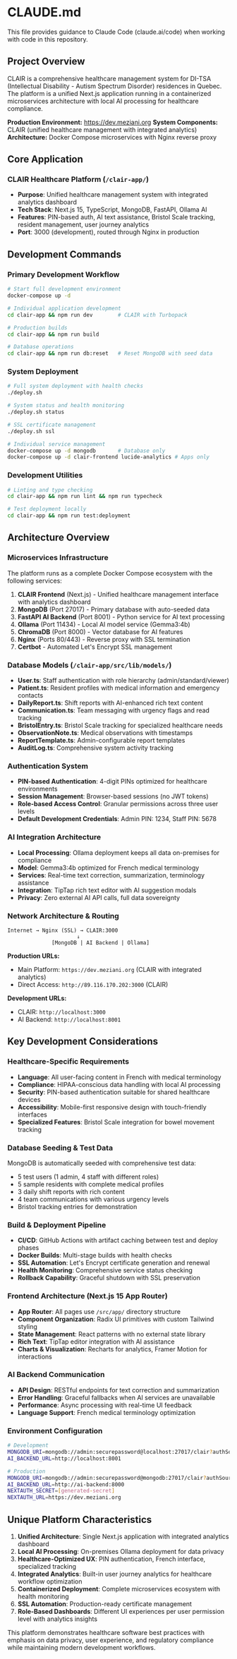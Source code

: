 # CLAUDE.md

This file provides guidance to Claude Code (claude.ai/code) when working with code in this repository.

## Project Overview

CLAIR is a comprehensive healthcare management system for DI-TSA (Intellectual Disability - Autism Spectrum Disorder) residences in Quebec. The platform is a unified Next.js application running in a containerized microservices architecture with local AI processing for healthcare compliance.

**Production Environment:** https://dev.meziani.org
**System Components:** CLAIR (unified healthcare management with integrated analytics)
**Architecture:** Docker Compose microservices with Nginx reverse proxy

## Core Application

### CLAIR Healthcare Platform (`/clair-app/`)
- **Purpose**: Unified healthcare management system with integrated analytics dashboard
- **Tech Stack**: Next.js 15, TypeScript, MongoDB, FastAPI, Ollama AI
- **Features**: PIN-based auth, AI text assistance, Bristol Scale tracking, resident management, user journey analytics
- **Port**: 3000 (development), routed through Nginx in production

## Development Commands

### Primary Development Workflow
```bash
# Start full development environment
docker-compose up -d

# Individual application development
cd clair-app && npm run dev        # CLAIR with Turbopack

# Production builds
cd clair-app && npm run build

# Database operations
cd clair-app && npm run db:reset   # Reset MongoDB with seed data
```

### System Deployment
```bash
# Full system deployment with health checks
./deploy.sh

# System status and health monitoring
./deploy.sh status

# SSL certificate management
./deploy.sh ssl

# Individual service management
docker-compose up -d mongodb       # Database only
docker-compose up -d clair-frontend lucide-analytics # Apps only
```

### Development Utilities
```bash
# Linting and type checking
cd clair-app && npm run lint && npm run typecheck

# Test deployment locally
cd clair-app && npm run test:deployment
```

## Architecture Overview

### Microservices Infrastructure
The platform runs as a complete Docker Compose ecosystem with the following services:

1. **CLAIR Frontend** (Next.js) - Unified healthcare management interface with analytics dashboard
2. **MongoDB** (Port 27017) - Primary database with auto-seeded data
3. **FastAPI AI Backend** (Port 8001) - Python service for AI text processing
4. **Ollama** (Port 11434) - Local AI model service (Gemma3:4b)
5. **ChromaDB** (Port 8000) - Vector database for AI features
6. **Nginx** (Ports 80/443) - Reverse proxy with SSL termination
7. **Certbot** - Automated Let's Encrypt SSL management

### Database Models (`/clair-app/src/lib/models/`)
- **User.ts**: Staff authentication with role hierarchy (admin/standard/viewer)
- **Patient.ts**: Resident profiles with medical information and emergency contacts
- **DailyReport.ts**: Shift reports with AI-enhanced rich text content
- **Communication.ts**: Team messaging with urgency flags and read tracking
- **BristolEntry.ts**: Bristol Scale tracking for specialized healthcare needs
- **ObservationNote.ts**: Medical observations with timestamps
- **ReportTemplate.ts**: Admin-configurable report templates
- **AuditLog.ts**: Comprehensive system activity tracking

### Authentication System
- **PIN-based Authentication**: 4-digit PINs optimized for healthcare environments
- **Session Management**: Browser-based sessions (no JWT tokens)
- **Role-based Access Control**: Granular permissions across three user levels
- **Default Development Credentials**: Admin PIN: 1234, Staff PIN: 5678

### AI Integration Architecture
- **Local Processing**: Ollama deployment keeps all data on-premises for compliance
- **Model**: Gemma3:4b optimized for French medical terminology
- **Services**: Real-time text correction, summarization, terminology assistance
- **Integration**: TipTap rich text editor with AI suggestion modals
- **Privacy**: Zero external AI API calls, full data sovereignty

### Network Architecture & Routing
```
Internet → Nginx (SSL) → CLAIR:3000
                      ↓
              [MongoDB | AI Backend | Ollama]
```

**Production URLs:**
- Main Platform: `https://dev.meziani.org` (CLAIR with integrated analytics)
- Direct Access: `http://89.116.170.202:3000` (CLAIR)

**Development URLs:**
- CLAIR: `http://localhost:3000`
- AI Backend: `http://localhost:8001`

## Key Development Considerations

### Healthcare-Specific Requirements
- **Language**: All user-facing content in French with medical terminology
- **Compliance**: HIPAA-conscious data handling with local AI processing
- **Security**: PIN-based authentication suitable for shared healthcare devices
- **Accessibility**: Mobile-first responsive design with touch-friendly interfaces
- **Specialized Features**: Bristol Scale integration for bowel movement tracking

### Database Seeding & Test Data
MongoDB is automatically seeded with comprehensive test data:
- 5 test users (1 admin, 4 staff with different roles)
- 5 sample residents with complete medical profiles
- 3 daily shift reports with rich content
- 4 team communications with various urgency levels
- Bristol tracking entries for demonstration

### Build & Deployment Pipeline
- **CI/CD**: GitHub Actions with artifact caching between test and deploy phases
- **Docker Builds**: Multi-stage builds with health checks
- **SSL Automation**: Let's Encrypt certificate generation and renewal
- **Health Monitoring**: Comprehensive service status checking
- **Rollback Capability**: Graceful shutdown with SSL preservation

### Frontend Architecture (Next.js 15 App Router)
- **App Router**: All pages use `/src/app/` directory structure
- **Component Organization**: Radix UI primitives with custom Tailwind styling
- **State Management**: React patterns with no external state library
- **Rich Text**: TipTap editor integration with AI assistance
- **Charts & Visualization**: Recharts for analytics, Framer Motion for interactions

### AI Backend Communication
- **API Design**: RESTful endpoints for text correction and summarization
- **Error Handling**: Graceful fallbacks when AI services are unavailable
- **Performance**: Async processing with real-time UI feedback
- **Language Support**: French medical terminology optimization

### Environment Configuration
```bash
# Development
MONGODB_URI=mongodb://admin:securepassword@localhost:27017/clair?authSource=admin
AI_BACKEND_URL=http://localhost:8001

# Production
MONGODB_URI=mongodb://admin:securepassword@mongodb:27017/clair?authSource=admin
AI_BACKEND_URL=http://ai-backend:8000
NEXTAUTH_SECRET=[generated-secret]
NEXTAUTH_URL=https://dev.meziani.org
```

## Unique Platform Characteristics

1. **Unified Architecture**: Single Next.js application with integrated analytics dashboard
2. **Local AI Processing**: On-premises Ollama deployment for data privacy
3. **Healthcare-Optimized UX**: PIN authentication, French interface, specialized tracking
4. **Integrated Analytics**: Built-in user journey analytics for healthcare workflow optimization
5. **Containerized Deployment**: Complete microservices ecosystem with health monitoring
6. **SSL Automation**: Production-ready certificate management
7. **Role-Based Dashboards**: Different UI experiences per user permission level with analytics insights

This platform demonstrates healthcare software best practices with emphasis on data privacy, user experience, and regulatory compliance while maintaining modern development workflows.
